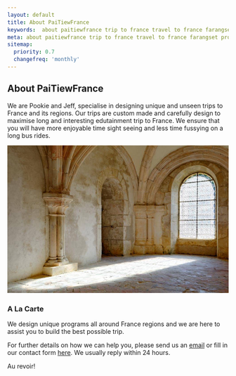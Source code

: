 ```yaml
---
layout: default
title: About PaiTiewFrance 
keywords:  about paitiewfrance trip to france travel to france farangset provence burgundy averyron bourgogne 
meta: about paitiewfrance trip to france travel to france farangset provence burgundy averyron bourgogne 
sitemap:
  priority: 0.7
  changefreq: 'monthly'
---
```

## About PaiTiewFrance 

We are Pookie and Jeff, specialise in designing unique and unseen trips to France and its regions. Our trips are custom made and carefully design to maximise long and interesting edutainment trip to France. We ensure that you will have more enjoyable time sight seeing and less time fussying on a long bus rides. 






![Abbaye de Fontenay](/img/fontenay.jpg "Abbaye de Fontenay")


### A La Carte
We design unique programs all around France regions and we are here to assist you to build the best possible trip. 

For further details on how we can help you, please send us an [email](mailto:paitiewfrance@hotmail.com)  or fill  in our contact form [here](http://paitiewfrance.com/contact). We usually reply within 24 hours.

Au revoir!
